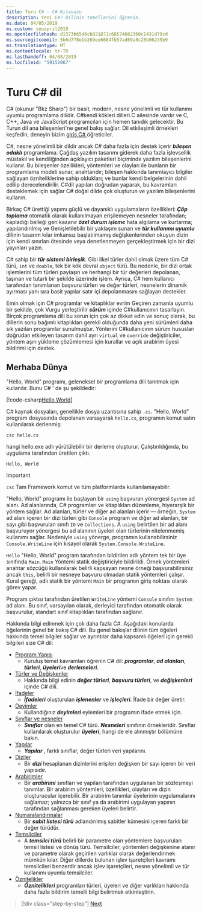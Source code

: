 ```yaml
---
title: Turu C# - C# Kılavuzu
description: Yeni C#? Dilinin temellerini öğrenin.
ms.date: 04/05/2019
ms.custom: seoapril2019
ms.openlocfilehash: d1373b65d6cb821871c68574662360c1431d79cd
ms.sourcegitcommit: 5b6d778ebb269ee6684fb57ad69a8c28b06235b9
ms.translationtype: MT
ms.contentlocale: tr-TR
ms.lasthandoff: 04/08/2019
ms.locfileid: "59152067"
---
```

# <a name="a-tour-of-the-c-language"></a>Turu C# dil

C# (okunur "Bkz Sharp") bir basit, modern, nesne yönelimli ve tür kullanımı uyumlu programlama dilidir. C#kendi kökleri dilleri C ailesinde vardır ve C, C++, Java ve JavaScript programcıları için hemen tanıdık gelecektir. Bu Turun dil ana bileşenleri'ne genel bakış sağlar. Dil etkileşimli örnekleri keşfedin, deneyin bizim [giriş C# ](../tutorials/intro-to-csharp/index.md) öğreticiler.

C#, nesne yönelimli bir dildir ancak C# daha fazla için destek içerir ***bileşen odaklı*** programlama. Çağdaş yazılım tasarımı giderek daha fazla işlevsellik müstakil ve kendiliğinden açıklayıcı paketleri biçiminde yazılım bileşenlerini kullanır. Bu bileşenler özellikleri, yöntemleri ve olayları ile bunların bir programlama modeli sunar, anahtarıdır; bileşen hakkında tanımlayıcı bilgiler sağlayan özniteliklerine sahip oldukları; ve bunlar kendi belgelerinin dahil edilip derecelendirilir. C#dil yapıları doğrudan yaparak, bu kavramları desteklemek için sağlar C# doğal dilde çok oluşturun ve yazılım bileşenlerini kullanın.

Birkaç C# ürettiği yapımı güçlü ve dayanıklı uygulamaların özellikleri: ***Çöp toplama*** otomatik olarak kullanılmayan erişilemeyen nesneler tarafından; kapladığı belleği geri kazanır ***özel durum işleme*** hata algılama ve kurtarma; yapılandırılmış ve Genişletilebilir bir yaklaşım sunan ve ***tür kullanımı uyumlu*** dilinin tasarım kılar imkansız başlatılmamış değişkenlerinden okuyun dizin için kendi sınırları ötesinde veya denetlenmeyen gerçekleştirmek için bir dizi yayınları yazın.

C# sahip bir ***tür sistemi birleşik***. Gibi ilkel türler dahil olmak üzere tüm C# türü, `int` ve `double`, tek bir kök devral `object` türü. Bu nedenle, bir dizi ortak işlemlerini tüm türleri paylaşın ve herhangi bir tür değerleri depolanan, taşınan ve tutarlı bir şekilde üzerinde işlem. Ayrıca, C# hem kullanıcı tarafından tanımlanan başvuru türleri ve değer türleri, nesnelerin dinamik ayırması yanı sıra basit yapılar satır içi depolanmasını sağlayan destekler.

Emin olmak için C# programlar ve kitaplıklar evrim Geçiren zamanla uyumlu bir şekilde, çok Vurgu yerleştirilir ***sürüm*** içinde C#kullanıcının tasarlayın. Birçok programlama dili bu sorun için çok az dikkat edin ve sonuç olarak, bu dillerin sonu bağımlı kitaplıkları gerekli olduğunda daha yeni sürümleri daha sık yazılan programlar sunulmuştur. Yönlerini C#kullanıcının sürüm hususları doğrudan etkileyen tasarım dahil ayrı `virtual` ve `override` değiştiriciler, yöntem aşırı yükleme çözümlemesi için kurallar ve açık arabirim üyesi bildirimi için destek.

## <a name="hello-world"></a>Merhaba Dünya

"Hello, World" programı, geleneksel bir programlama dili tanıtmak için kullanılır. Bunu C# ' de şu şekildedir:

[!code-csharp[Hello World](../../../samples/snippets/csharp/tour/hello/Program.cs#L1-L8)]

C# kaynak dosyaları, genellikle dosya uzantısına sahip `.cs`. "Hello, World" program dosyasında depolanan varsayarak `hello.cs`, programın komut satırı kullanılarak derlenmiş:

```console
csc hello.cs
```

hangi hello.exe adlı yürütülebilir bir derleme oluşturur. Çalıştırıldığında, bu uygulama tarafından üretilen çıktı.

```console
Hello, World
```

> [!IMPORTANT]
> `csc` Tam Framework komut ve tüm platformlarda kullanılamayabilir.

"Hello, World" programı ile başlayan bir `using` başvuran yönergesi `System` ad alanı. Ad alanlarında, C# programları ve kitaplıkları düzenleme, hiyerarşik bir yöntem sağlar. Ad alanları, türler ve diğer ad alanları içerir — örneğin, `System` ad alanı içeren bir dizi türleri gibi `Console` program ve diğer ad alanları, bir sayı gibi başvurulan sınıfı `IO` ve `Collections`. A `using` belirtilen bir ad alanı başvuruyor yönergesi bu ad alanının üyeleri olan türlerinin nitelenmemiş kullanımı sağlar. Nedeniyle `using` yönerge, programın kullanabilirsiniz `Console.WriteLine` için kısayol olarak `System.Console.WriteLine`.

`Hello` "Hello, World" program tarafından bildirilen adlı yöntem tek bir üye sınıfında `Main`. `Main` Yöntemi statik değiştiriciyle bildirildi. Örnek yöntemleri anahtar sözcüğü kullanılarak belirli kapsayan nesne örneği başvurabilirsiniz ancak `this`, belirli bir nesneye başvuru olmadan statik yöntemleri çalışır. Kural gereği, adlı statik bir yöntemi `Main` bir programın giriş noktası olarak görev yapar.

Program çıktısı tarafından üretilen `WriteLine` yöntemi `Console` sınıfını `System` ad alanı. Bu sınıf, varsayılan olarak, derleyici tarafından otomatik olarak başvurulur, standart sınıf kitaplıkları tarafından sağlanır.

Hakkında bilgi edinmek için çok daha fazla C#.  Aşağıdaki konularda öğelerinin genel bir bakış C# dili. Bu genel bakışlar dilinin tüm öğeleri hakkında temel bilgiler sağlar ve ayrıntılar daha kapsamlı öğeleri için gerekli bilgileri size C# dil:

* [Program Yapısı](program-structure.md)
    - Kuruluş temel kavramları öğrenin C# dil: ***programlar***, ***ad alanları***, ***türleri***, ***üyeleri***ve ***derlemeleri***.
* [Türler ve Değişkenler](types-and-variables.md)
    - Hakkında bilgi edinin ***değer türleri***, ***başvuru türleri***, ve ***değişkenleri*** içinde C# dili.
* [İfadeler](expressions.md)
    - ***İfadeleri*** oluşturulan ***işlenenler*** ve ***işleçleri***. İfade bir değer üretir.
* [Deyimler](statements.md)
    - Kullandığınız ***deyimleri*** eylemleri bir programın ifade etmek için.
* [Sınıflar ve nesneler](classes-and-objects.md)
    - ***Sınıflar*** olan en temel C# türü. ***Nesneleri*** sınıfının örnekleridir. Sınıflar kullanılarak oluşturulur ***üyeleri***, hangi de ele alınmıştır bölümüne bakın.
* [Yapılar](structs.md)
    - ***Yapılar*** , farklı sınıflar, değer türleri veri yapılarını.
* [Diziler](arrays.md)
    - Bir ***dizi*** hesaplanan dizinlerini erişilen değişken bir sayı içeren bir veri yapısıdır.
* [Arabirimler](interfaces.md)
    - Bir ***arabirimi*** sınıfları ve yapıları tarafından uygulanan bir sözleşmeyi tanımlar. Bir arabirim yöntemleri, özellikleri, olayları ve dizin oluşturucular içerebilir. Bir arabirim tanımlar üyelerinin uygulamalarını sağlamaz; yalnızca bir sınıf ya da arabirimi uygulayan yapının tarafından sağlanması gereken üyeleri belirtir.
* [Numaralandırmalar](enums.md)
    - Bir ***sabit listesi türü*** adlandırılmış sabitler kümesini içeren farklı bir değer türüdür.
* [Temsilciler](delegates.md)
    - A ***temsilci türü*** belirli bir parametre olan yöntemlere başvuruları temsil listesi ve dönüş türü. Temsilciler, yöntemleri değişkenine atanır ve parametre olarak geçirilen varlıklar olarak değerlendirmek mümkün kılar. Diğer dillerde bulunan işlev işaretçileri kavramı temsilcileri benzerdir ancak işlev işaretçileri, nesne yönelimli ve tür kullanımı uyumlu temsilciler.
* [Öznitelikler](attributes.md)
     * ***Öznitelikleri*** programları türleri, üyeleri ve diğer varlıkları hakkında daha fazla bildirim temelli bilgi belirtmek etkinleştirin.

> [!div class="step-by-step"]
> [Next](program-structure.md)
